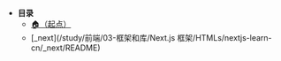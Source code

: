 * **目录**
  * [🏠（起点）](/study/README)
  * [_next](/study/前端/03-框架和库/Next.js 框架/HTMLs/nextjs-learn-cn/_next/README)